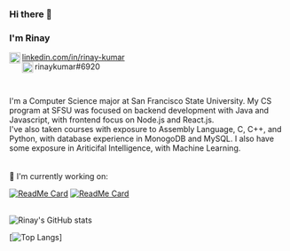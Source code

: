 ### Hi there 👋 
### I'm Rinay

<img align="left" alt="Rinay's LinkdeIn" width="20px" src="https://cdn.jsdelivr.net/npm/simple-icons@v3/icons/linkedin.svg" /> <a href="https://www.linkedin.com/in/rinay-kumar/">
  linkedin.com/in/rinay-kumar
</a>
<br/>
<img align="left" alt="" width="20px" src="https://cdn.jsdelivr.net/npm/simple-icons@v3/icons/discord.svg" /> rinaykumar#6920
 
<br/>

I'm a Computer Science major at San Francisco State University. My CS program at SFSU was focused on backend development with Java and Javascript, with frontend focus on Node.js and React.js. 
<br/>
I've also taken courses with exposure to Assembly Language, C, C++, and Python, with database experience in MonogoDB and MySQL. I also have some exposure in Ariticifal Intelligence, with Machine Learning.
<br/>
<br/>
<br/>
🔭 I'm currently working on:

[![ReadMe Card](https://github-readme-stats.vercel.app/api/pin/?username=rinaykumar&repo=2chainz-or-bot)](https://github.com/rinaykumar/2chainz-or-bot)
[![ReadMe Card](https://github-readme-stats.vercel.app/api/pin/?username=rinaykumar&repo=sodaChat)](https://github.com/rinaykumar/sodaChat)
<br/>
<br/>

![Rinay's GitHub stats](https://github-readme-stats.vercel.app/api?username=rinaykumar&hide=contribs,prs)

[![Top Langs](https://github-readme-stats.vercel.app/api/top-langs/?username=rinaykumar&layout=compact)]
